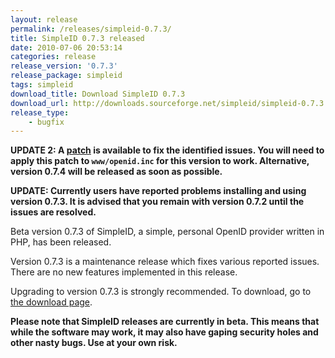 ```yaml
---
layout: release
permalink: /releases/simpleid-0.7.3/
title: SimpleID 0.7.3 released
date: 2010-07-06 20:53:14
categories: release
release_version: '0.7.3'
release_package: simpleid
tags: simpleid
download_title: Download SimpleID 0.7.3
download_url: http://downloads.sourceforge.net/simpleid/simpleid-0.7.3.tar.gz
release_type: 
    - bugfix
---
```


**UPDATE 2: A [patch](http://sourceforge.net/apps/trac/simpleid/raw-attachment/ticket/57/openid.inc.patch) is available to fix the identified issues.  You will need to apply this patch to `www/openid.inc` for this version to work.  Alternative, version 0.7.4 will be released as soon as possible.**

**UPDATE: Currently users have reported problems installing and using version 0.7.3.  It is advised that you remain with version 0.7.2 until the issues are resolved.**

Beta version 0.7.3 of SimpleID, a simple, personal OpenID provider written in PHP, has been released.

Version 0.7.3 is a maintenance release which fixes various reported issues. There are no new features implemented in this release.

Upgrading to version 0.7.3 is strongly recommended.  To download, go to [the download page](/download).

**Please note that SimpleID releases are currently in beta. This means that while the software may work, it may also have gaping security holes and other nasty bugs. Use at your own risk.**